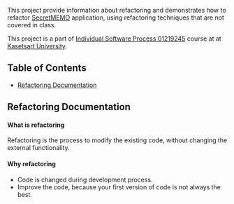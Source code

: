 This project provide information about refactoring and demonstrates how to refactor [SecretMEMO](https://github.com/Jomsaruj/PA4-SecretMEMO) application, using refactoring techniques that are not covered in class.

This project is a part of [Individual Software Process 01219245](https://cpske.github.io/ISP/) course at at [Kasetsart University](https://ku.ac.th/th). 

## Table of Contents
* [Refactoring Documentation](#refactoring-documentation)

## Refactoring Documentation

#### What is refactoring

Refactoring is the process to modify the existing code, without changing the external functionality.

#### Why refactoring

* Code is changed during development process.
* Improve the code, because your first version of code is not always the best.

